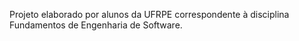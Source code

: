 Projeto elaborado por alunos da UFRPE correspondente à disciplina Fundamentos de Engenharia de Software.